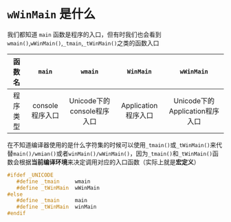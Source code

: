 # `wWinMain` 是什么

我们都知道 `main` 函数是程序的入口，但有时我们也会看到 `wmain()`,`wWinMain()`,`_tmain`,`_tWinMain()`之类的函数入口


| 函数名  |   `main`    |       `wmain`        |    `WinMain`    |        `wWinMain`        |
| :--: | :---------: | :------------------: | :-------------: | :----------------------: |
| 程序类型 | console程序入口 | Unicode下的console程序入口 | Application程序入口 | Unicode下的Application程序入口 |

在不知道编译器使用的是什么字符集的时候可以使用`_tmain()`或`_tWinMain()`来代替`main()/wmian()`或者`winMain()/wWinMain()`，因为`_tmain()`和`_tWinMain()`函数会根据**当前编译环境**来决定调用对应的入口函数（实际上就是**宏定义**）

``` cpp
#ifdef _UNICODE
   #define _tmain     wmain
   #define _tWinMain  wWinMain
#else
   #define _tmain     main
   #define _tWinMain  winMain
#endif
```
